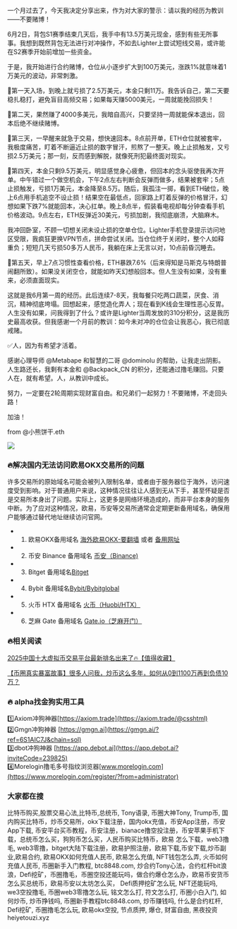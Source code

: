 一个月过去了，今天我决定分享出来，作为对大家的警示：请以我的经历为教训——不要赌博！

6月2日，背包S1赛季结束几天后，我手中有13.5万美元现金，感到有些无所事事。我想到既然背包无法进行对冲操作，不如去Lighter上尝试短线交易，或许能在S2赛季开始前增加一些资金。

于是，我开始进行合约赌博，仓位从小逐步扩大到100万美元，涨跌1%就意味着1万美元的波动，非常刺激。

🔸第一天入场，到晚上就亏损了2.5万美元，本金只剩11万。我告诉自己，第二天要稳扎稳打，避免盲目高频交易；如果每天赚5000美元，一周就能挽回损失！

🔹第二天，果然赚了4000多美元，我暗自高兴，只要坚持一周就能保本退出，回本后绝不继续赌博。

🔸第三天，一早醒来就急于交易，想快速回本。8点前开单，ETH仓位就被套牢，我极度痛苦，盯着不断逼近止损的数字冒汗，煎熬了一整天。晚上止损触发，又亏损2.5万美元；那一刻，反而感到解脱，就像死刑犯最终面对现实。

🔹第四天，本金只剩9.5万美元，明显感觉身心疲惫，但回本的念头驱使我再次开单。中午错过一个做空机会，下午2点左右判断会反弹而做多，结果被套牢；5点止损触发，亏损1万美元，本金降至8.5万。随后，我孤注一掷，看到ETH破位，晚上6点用手机追空不设止损！结果空在最低点，回家路上盯着反弹的价格冒汗，幻想如果下跌7%就能回本，决心扛单。晚上8点半，假装看电视却每分钟查看手机价格波动。9点左右，ETH反弹近30美元，亏损加剧，我彻底崩溃，大脑麻木。

我冲回卧室，不顾一切想关闭未设止损的空单仓位。Lighter手机登录提示访问地区受限，我疯狂更换VPN节点，拼命尝试关闭。当仓位终于关闭时，整个人如释重负；短短几天亏损50多万人民币，我躺在床上无言以对，10点前昏沉睡去。

🔸第五天，早上7点习惯性查看价格，ETH暴跌7.6%（后来得知是马斯克与特朗普闹翻所致）。如果没关闭空仓，就能如昨天幻想般回本。但人生没有如果，没有重来，必须直面现实。

这就是我6月第一周的经历。此后连续7-8天，我每餐只吃两口蔬菜，厌食、消沉，精神彻底垮塌。回想起来，感觉造化弄人；现在看到K线会生理性恶心反胃。人生没有如果，问我得到了什么？或许是Lighter当周发放的310分积分，这是我历史最高收获。但我感谢一个月前的教训：如今未对冲的仓位会让我恶心，我已彻底戒赌。

✅人，因为有希望才活着。

感谢心理导师 @Metabape 和智慧的二哥 @dominolu 的帮助，让我走出阴影。人生路还长，我剩有本金和 @Backpack_CN 的积分，还能通过撸毛赚回。只要人在，就有希望。人，从教训中成长。

努力，一定要在2轮周期实现财富自由。和兄弟们一起努力！不要赌博，不走回头路！

加油！

from @小熊饼干.eth

[![](https://307e939.webp.li/20250707123931852.png)](https://btc8848.com/top-10-exchanges)

### 🔥解决国内无法访问欧易OKX交易所的问题
许多交易所的原始域名可能会被列入限制名单，或者由于服务器位于海外，访问速度受到影响。对于普通用户来说，这种情况往往让人感到无从下手，甚至怀疑是否是交易所本身出了问题。实际上，这更多是网络环境造成的，而非平台本身的服务中断。为了应对这种情况，欧易，币安等交易所通常会定期更新备用域名，确保用户能够通过替代地址继续访问官网。

- 1. 欧易OKX备用域名 [海外欧易OKX-要翻墙](https://www.okx.com/zh-hans/join/18639032) 或者 [备用网址](https://www.chouyi.world/zh-hans/join/18639032) 
- 2. 币安 Binance 备用域名 [币安（Binance)](https://accounts.binance.com/zh-CN/register?ref=36457687)
- 3. Bitget 备用域名[Bitget](https://www.bitget.com/zh-CN/referral/register?from=referral&clacCode=VRNEYUTR)
- 4. Bybit 备用域名[Bybit/Bybitglobal](https://www.bybitglobal.com/zh-MY/invite/?ref=VMKORMM)
- 5. 火币 HTX 备用域名 [火币（Huobi/HTX）](https://www.htx.com/invite/zh-cn/1f?invite_code=whf45223)
- 6. 芝麻 Gate 备用域名 [Gate.io（芝麻开门）](https://www.gate.io/zh/signup?ref_type=103&ref=A1ERAQ)

### 🔥相关阅读
[2025中国十大虚拟币交易平台最新排名出来了🔥【值得收藏】](https://btc8848.com/top-10-exchanges/)

[【币圈真实暴富故事】很多人问我，炒币这么多年，如何从0到1100万再到负债10万？](https://heiyetouzi.xyz/biquanstory001/)


### 🔥 alpha找金狗实用工具
1️⃣Axiom冲狗神器[https://axiom.trade](https://axiom.trade/@csshtml)  
2️⃣Gmgn冲狗神器 [https://gmgn.ai](https://gmgn.ai/?ref=6S1AIC7J&chain=sol)  
3️⃣dbot冲狗神器 [https://app.debot.ai](https://app.debot.ai?inviteCode=239825)  
4️⃣Morelogin撸毛多号指纹浏览器[www.morelogin.com](https://www.morelogin.com/register/?from=administrator)  

### 大家都在搜
比特币购买,股票交易心法,比特币,总统币, Tony语录, 币圈大神Tony, Trump币, 国内购买比特币，炒币交易所，okx下载注册，国内okx充值，币安App注册，币安App下载, 币安平台买币教程，币安注册，bianace撸空投注册，币安苹果手机下载，总统币怎么买，狗狗币怎么买，人民币购买比特币，欧易 怎么下载，web3撸毛, web3零撸，bitget大陆下载注册，欧易护照注册，欧易下载,币安下载,炒币副业,欧易合约, 欧易OKX如何充值人民币, 欧易怎么充值, NFT钱包怎么弄, 火币如何充值人民币, 币圈新手入门教程, btc8848.com, 炒合约Tony心法，合约杠杆bit浪浪，Defi挖矿，币圈撸毛，币圈空投还能玩吗，做合约爆仓怎么办，欧易币安货币怎么买总统币，欧易币安以太坊怎么买， Defi质押挖矿怎么玩, NFT还能玩吗, we3空投撸毛, 币圈web3零撸怎么玩, 铭文怎么打, 符文怎么打, 币圈小白入门, 如何炒币, 炒币挣钱吗, 币圈新手教程btc8848.com, 炒币赚钱吗, 什么是合约杠杆, Defi挖矿, 币圈撸毛怎么玩, 欧易okx空投, 节点质押, 爆仓, 财富自由, 黑夜投资heiyetouzi.xyz